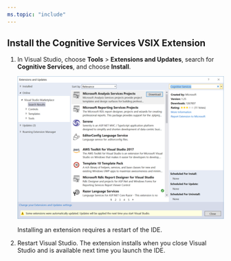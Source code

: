 ```yaml
---
ms.topic: "include"
---
```

## Install the Cognitive Services VSIX Extension

1. In Visual Studio, choose **Tools** > **Extensions and Updates**, search for **Cognitive Services**, and choose **Install**.

   ![Install the Cognitive Services VSIX package](../media/includes/vs-install-cognitive-services-vsix/install-cognitive-services-vsix.PNG)

   Installing an extension requires a restart of the IDE.

2. Restart Visual Studio. The extension installs when you close Visual Studio and is available next time you launch the IDE.

